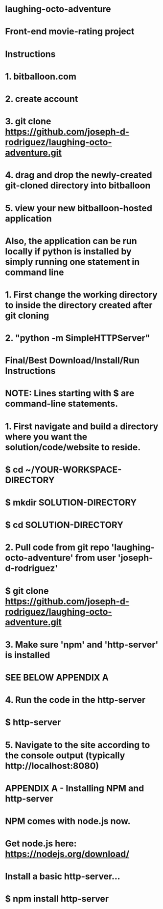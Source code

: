 # laughing-octo-adventure
# Front-end movie-rating project

# Instructions
# 1. bitballoon.com
# 2. create account
# 3. git clone https://github.com/joseph-d-rodriguez/laughing-octo-adventure.git
# 4. drag and drop the newly-created git-cloned directory into bitballoon
# 5. view your new bitballoon-hosted application


# Also, the application can be run locally if python is installed by simply running one statement in command line
# 1. First change the working directory to inside the directory created after git cloning
# 2. "python -m SimpleHTTPServer"


# Final/Best Download/Install/Run Instructions
# NOTE: Lines starting with $ are command-line statements.
# 1. First navigate and build a directory where you want the solution/code/website to reside.
#	$ cd ~/YOUR-WORKSPACE-DIRECTORY
#	$ mkdir SOLUTION-DIRECTORY
#	$ cd SOLUTION-DIRECTORY
# 2. Pull code from git repo 'laughing-octo-adventure' from user 'joseph-d-rodriguez'
#	$ git clone https://github.com/joseph-d-rodriguez/laughing-octo-adventure.git
# 3. Make sure 'npm' and 'http-server' is installed
#	SEE BELOW APPENDIX A
# 4. Run the code in the http-server
#	$ http-server
# 5. Navigate to the site according to the console output (typically http://localhost:8080)


# APPENDIX A - Installing NPM and http-server
# NPM comes with node.js now.
# Get node.js here: https://nodejs.org/download/
# Install a basic http-server...
#	$ npm install http-server